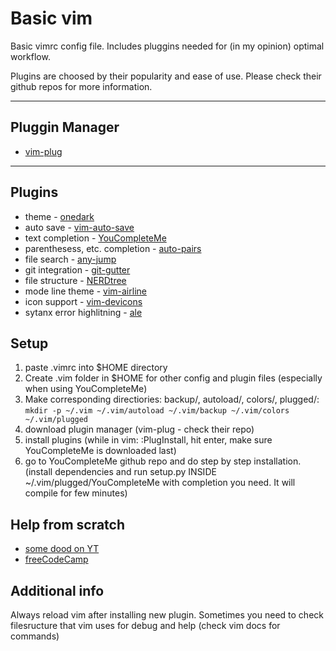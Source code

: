 # Basic vim

Basic vimrc config file. Includes pluggins needed for (in my opinion) optimal workflow.

Plugins are choosed by their popularity and ease of use. Please check their github repos for more information.

<hr>

## Pluggin Manager
* [vim-plug](https://github.com/junegunn/vim-plug)

<hr>

## Plugins
* theme - [onedark](https://github.com/joshdick/onedark.vim)
* auto save - [vim-auto-save](https://github.com/907th/vim-auto-save)
* text completion - [YouCompleteMe](https://github.com/ycm-core/YouCompleteMe)
* parenthesess, etc. completion - [auto-pairs](https://github.com/jiangmiao/auto-pairs)
* file search - [any-jump](https://github.com/pechorin/any-jump.vim)
* git integration - [git-gutter](https://github.com/airblade/vim-gitgutter)
* file structure - [NERDtree](https://github.com/preservim/nerdtree)
* mode line theme - [vim-airline](https://github.com/preservim/nerdtree)
* icon support - [vim-devicons](https://github.com/ryanoasis/vim-devicons)
* sytanx error highlitning - [ale](https://github.com/dense-analysis/ale)

## Setup
1. paste .vimrc into $HOME directory
2. Create .vim folder in $HOME for other config and plugin files (especially when using YouCompleteMe)
3. Make corresponding directiories: backup/, autoload/, colors/, plugged/: `mkdir -p ~/.vim ~/.vim/autoload ~/.vim/backup ~/.vim/colors ~/.vim/plugged`
4. download plugin manager (vim-plug - check their repo)
5. install plugins (while in vim: :PlugInstall, hit enter, make sure YouCompleteMe is downloaded last)
6. go to YouCompleteMe github repo and do step by step installation. (install dependencies and run setup.py INSIDE ~/.vim/plugged/YouCompleteMe with completion you need. It will compile for few minutes)

## Help from scratch 
* [some dood on YT](https://www.youtube.com/watch?v=yUU12SqX_sY)
* [freeCodeCamp](https://www.freecodecamp.org/news/vimrc-configuration-guide-customize-your-vim-editor/)

## Additional info
Always reload vim after installing new plugin. Sometimes you need to check filesructure that vim uses for debug and help (check vim docs for commands)
